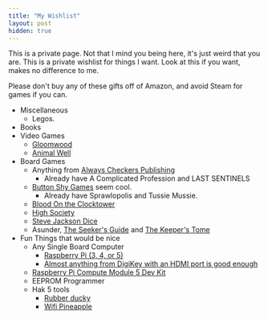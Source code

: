 ```yaml
---
title: "My Wishlist"
layout: post
hidden: true
---
```

This is a private page. Not that I mind you being here, it's just weird that you are. This is a private wishlist for things I want. Look at this if you want, makes no difference to me.

Please don't buy any of these gifts off of Amazon, and avoid Steam for games if you can.

- Miscellaneous
	- Legos.
- Books
- Video Games
	- [Gloomwood](https://store.steampowered.com/app/1150760/)
	- [Animal Well](https://store.steampowered.com/app/813230/)
- Board Games
	- Anything from [Always Checkers Publishing](https://alwayscheckers.com/)
		- Already have A Complicated Profession and LAST SENTINELS
	- [Button Shy Games](https://buttonshygames.com/) seem cool.
		- Already have Sprawlopolis and Tussie Mussie.
	- [Blood On the Clocktower](https://bloodontheclocktower.com/products/blood-on-the-clocktower-the-game)
	- [High Society](https://ospreypublishing.com/us/high-society-9781472827777/)
	- [Steve Jackson Dice](http://www.sjgames.com/dice/)
	- Asunder, [The Seeker's Guide](https://giftedrebels.com/products/the-seekers-guide-hardcover?variant=41151010734246) and [The Keeper's Tome](https://giftedrebels.com/products/the-keepers-tome-hardcover)
- Fun Things that would be nice
	- Any Single Board Computer
		- [Raspberry Pi (3, 4, or 5)](https://www.raspberrypi.com/products/)
		- [Almost anything from DigiKey with an HDMI port is good enough](https://www.digikey.com/en/products/filter/single-board-computers-sbcs/933)
	- [Raspberry Pi Compute Module 5 Dev Kit](https://www.digikey.com/en/products/detail/raspberry-pi/SC1750/25697951?s=N4IgTCBcDa4GwBYAcBaAygYQIwHYCsADCgHIAiIAugL5A&src=raspberrypi)
	- EEPROM Programmer
	- Hak 5 tools
		- [Rubber ducky](https://hak5.org/products/usb-rubber-ducky)
		- [Wifi Pineapple](https://hak5.org/products/wifi-pineapple)